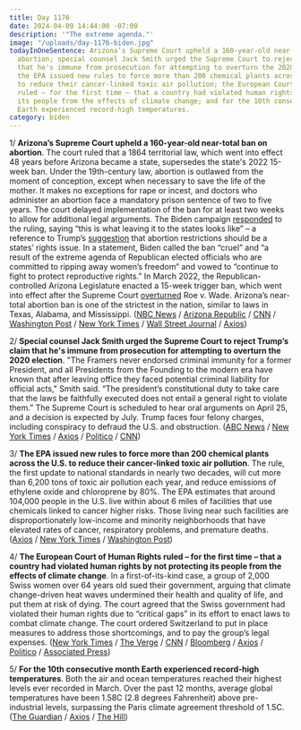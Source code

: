 ```yaml
---
title: Day 1176
date: 2024-04-09 14:44:00 -07:00
description: '"The extreme agenda."'
image: "/uploads/day-1176-biden.jpg"
todayInOneSentence: Arizona’s Supreme Court upheld a 160-year-old near-total ban on
  abortion; special counsel Jack Smith urged the Supreme Court to reject Trump’s claim
  that he's immune from prosecution for attempting to overturn the 2020 election;
  the EPA issued new rules to force more than 200 chemical plants across the U.S.
  to reduce their cancer-linked toxic air pollution; the European Court of Human Rights
  ruled – for the first time – that a country had violated human rights by not protecting
  its people from the effects of climate change; and for the 10th consecutive month
  Earth experienced record-high temperatures.
category: biden
---
```


1/ **Arizona’s Supreme Court upheld a 160-year-old near-total ban on abortion**. The court ruled that a 1864 territorial law, which went into effect 48 years before Arizona became a state, supersedes the state's 2022 15-week ban. Under the 19th-century law, abortion is outlawed from the moment of conception, except when necessary to save the life of the mother. It makes no exceptions for rape or incest, and doctors who administer an abortion face a mandatory prison sentence of two to five years. The court delayed implementation of the ban for at least two weeks to allow for additional legal arguments. The Biden campaign [responded](https://thehill.com/homenews/campaign/4583281-biden-allies-tie-arizona-abortion-ruling-to-trump/) to the ruling, saying “this is what leaving it to the states looks like” – a reference to Trump’s [suggestion](https://whatthefuckjusthappenedtoday.com/2024/04/08/day-1175/#4-trump-declined-to-endorse-a-nation) that abortion restrictions should be a states’ rights issue. In a statement, Biden called the ban “cruel” and “a result of the extreme agenda of Republican elected officials who are committed to ripping away women’s freedom” and vowed to “continue to fight to protect reproductive rights.” In March 2022, the Republican-controlled Arizona Legislature enacted a 15-week trigger ban, which went into effect after the Supreme Court [overturned](https://whatthefuckjusthappenedtoday.com/2022/06/24/day-521/#1-in-a-historic-reversal-the-supreme) Roe v. Wade. Arizona’s near-total abortion ban is one of the strictest in the nation, similar to laws in Texas, Alabama, and Mississippi. ([NBC News](https://www.nbcnews.com/politics/arizona-supreme-court-ruling-abortion-ban-rcna146915) / [Arizona Republic](https://www.azcentral.com/story/news/politics/arizona/2024/04/09/arizona-abortion-law-state-supreme-court-upholds-near-total-ban/73251148007/) / [CNN](https://www.cnn.com/2024/04/08/us/arizona-supreme-court-abortion-access-tuesday/index.html) / [Washington Post](https://www.washingtonpost.com/nation/2024/04/09/arizona-abortion-supreme-court-ruling/) / [New York Times](https://www.nytimes.com/2024/04/09/us/arizona-abortion-ban.html) / [Wall Street Journal](https://www.wsj.com/us-news/law/arizona-supreme-court-abortion-ban-821501cb?mod=hp_lead_pos1) / [Axios](https://www.axios.com/2024/04/09/arizona-abortion-ban-supreme-court-1864))

2/ **Special counsel Jack Smith urged the Supreme Court to reject Trump’s claim that he's immune from prosecution for attempting to overturn the 2020 election**. "The Framers never endorsed criminal immunity for a former President, and all Presidents from the Founding to the modern era have known that after leaving office they faced potential criminal liability for official acts," Smith said. “The president’s constitutional duty to take care that the laws be faithfully executed does not entail a general right to violate them.” The Supreme Court is scheduled to hear oral arguments on April 25, and a decision is expected by July. Trump faces four felony charges, including conspiracy to defraud the U.S. and obstruction. ([ABC News](https://abcnews.go.com/Politics/special-counsel-jack-smith-supreme-court-trump-immunity/story?id=108996530) / [New York Times](https://www.nytimes.com/2024/04/08/us/supreme-court-trump-immunity-jan-6.html) / [Axios](https://www.axios.com/2024/04/09/jack-smith-supreme-court-trump-immunity) / [Politico](https://www.politico.com/news/2024/04/08/jack-smith-false-elector-scheme-saves-trump-obstruction-charges-00151198) / [CNN](https://www.cnn.com/2024/04/08/politics/special-counsel-jack-smith-supreme-court-trump-immunity-claim/index.html))

3/ **The EPA issued new rules to force more than 200 chemical plants across the U.S. to reduce their cancer-linked toxic air pollution**. The rule, the first update to national standards in nearly two decades, will cut more than 6,200 tons of toxic air pollution each year, and reduce emissions of ethylene oxide and chloroprene by 80%. The EPA estimates that around 104,000 people in the U.S. live within about 6 miles of facilities that use chemicals linked to cancer higher risks. Those living near such facilities are disproportionately low-income and minority neighborhoods that have elevated rates of cancer, respiratory problems, and premature deaths. ([Axios](https://www.axios.com/2024/04/09/epa-toxic-chemical-emissions-us-plants) / [New York Times](https://www.nytimes.com/2024/04/09/climate/epa-pollution-chemical-plants.html) / [Washington Post](https://www.washingtonpost.com/climate-environment/2024/04/09/chemical-plant-pollution-epa-cancer/))

4/ **The European Court of Human Rights ruled – for the first time – that a country had violated human rights by not protecting its people from the effects of climate change**. In a first-of-its-kind case, a group of 2,000 Swiss women over 64 years old sued their government, arguing that climate change-driven heat waves undermined their health and quality of life, and put them at risk of dying. The court agreed that the Swiss government had violated their human rights due to “critical gaps” in its effort to enact laws to combat climate change. The court ordered Switzerland to put in place measures to address those shortcomings, and to pay the group’s legal expenses. ([New York Times](https://www.nytimes.com/2024/04/09/world/europe/climate-human-rights.html) / [The Verge](https://www.theverge.com/2024/4/9/24125087/international-human-rights-court-judgement-climate-change-case) / [CNN](https://www.cnn.com/2024/04/09/climate/international-court-judgment-human-rights-climate-intl/) / [Bloomberg](https://www.bloomberg.com/news/articles/2024-04-09/swiss-failed-citizens-on-climate-change-human-rights-court-says?sref=MIBMEEoj) / [Axios](https://www.axios.com/2024/04/09/switzerland-climate-change-women-lawsuit) / [Politico](https://www.politico.eu/article/europes-top-human-rights-court-says-switzerlands-inadequate-climate-action-breaches-human-rights/) / [Associated Press](https://apnews.com/article/europe-eu-climate-court-human-rights-3b540a965aff7e2b49f1451c7a328e77))

5/ **For the 10th consecutive month Earth experienced record-high temperatures**. Both the air and ocean temperatures reached their highest levels ever recorded in March. Over the past 12 months, average global temperatures have been 1.58C (2.8 degrees Fahrenheit) above pre-industrial levels, surpassing the Paris climate agreement threshold of 1.5C. ([The Guardian](https://www.theguardian.com/global/2024/apr/09/tenth-consecutive-monthly-heat-record-alarms-confounds-climate-scientists) / [Axios](https://www.axios.com/2024/04/09/hottest-march-global-warming) / [The Hill](https://thehill.com/policy/energy-environment/4582640-climate-march-2024-heat-record/))
